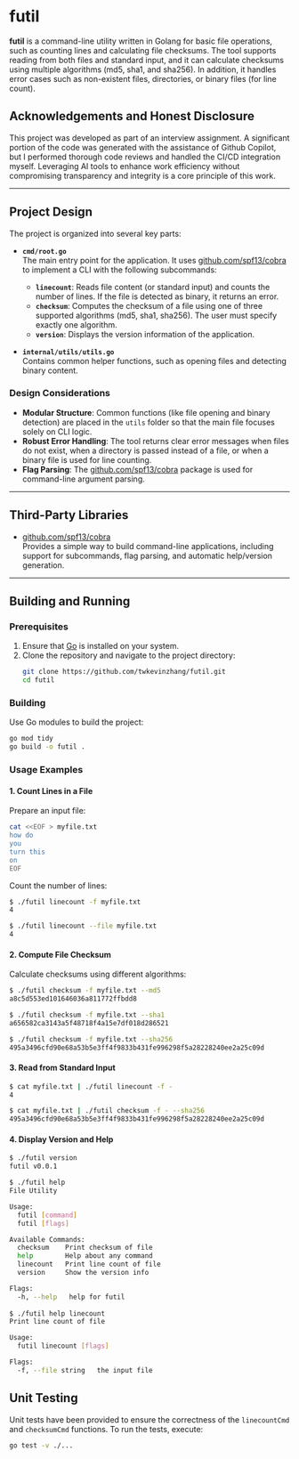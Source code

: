 # futil

**futil** is a command-line utility written in Golang for basic file operations, such as counting lines and calculating file checksums. The tool supports reading from both files and standard input, and it can calculate checksums using multiple algorithms (md5, sha1, and sha256). In addition, it handles error cases such as non-existent files, directories, or binary files (for line count).

## Acknowledgements and Honest Disclosure

This project was developed as part of an interview assignment.
A significant portion of the code was generated with the assistance of Github Copilot, but I performed thorough code reviews and handled the CI/CD integration myself.
Leveraging AI tools to enhance work efficiency without compromising transparency and integrity is a core principle of this work.

---

## Project Design

The project is organized into several key parts:

- **`cmd/root.go`**  
  The main entry point for the application. It uses [github.com/spf13/cobra] to implement a CLI with the following subcommands:
    - **`linecount`**: Reads file content (or standard input) and counts the number of lines. If the file is detected as binary, it returns an error.
    - **`checksum`**: Computes the checksum of a file using one of three supported algorithms (md5, sha1, sha256). The user must specify exactly one algorithm.
    - **`version`**: Displays the version information of the application.

- **`internal/utils/utils.go`**  
  Contains common helper functions, such as opening files and detecting binary content.

### Design Considerations

- **Modular Structure**: Common functions (like file opening and binary detection) are placed in the `utils` folder so that the main file focuses solely on CLI logic.
- **Robust Error Handling**: The tool returns clear error messages when files do not exist, when a directory is passed instead of a file, or when a binary file is used for line counting.
- **Flag Parsing**: The [github.com/spf13/cobra] package is used for command-line argument parsing.

---

## Third-Party Libraries

- [github.com/spf13/cobra]  
  Provides a simple way to build command-line applications, including support for subcommands, flag parsing, and automatic help/version generation.

---

## Building and Running

### Prerequisites

1. Ensure that [Go](https://golang.org/dl/) is installed on your system.
2. Clone the repository and navigate to the project directory:
   ```bash
   git clone https://github.com/twkevinzhang/futil.git
   cd futil
   ```

### Building
Use Go modules to build the project:
```bash
go mod tidy
go build -o futil .
```

### Usage Examples

#### 1. Count Lines in a File
Prepare an input file:
```bash
cat <<EOF > myfile.txt
how do
you
turn this
on
EOF
```

Count the number of lines:
```bash
$ ./futil linecount -f myfile.txt
4

$ ./futil linecount --file myfile.txt
4
```

#### 2. Compute File Checksum
Calculate checksums using different algorithms:
```bash
$ ./futil checksum -f myfile.txt --md5
a8c5d553ed101646036a811772ffbdd8

$ ./futil checksum -f myfile.txt --sha1
a656582ca3143a5f48718f4a15e7df018d286521

$ ./futil checksum -f myfile.txt --sha256
495a3496cfd90e68a53b5e3ff4f9833b431fe996298f5a28228240ee2a25c09d
```

#### 3. Read from Standard Input
```bash
$ cat myfile.txt | ./futil linecount -f -
4

$ cat myfile.txt | ./futil checksum -f - --sha256
495a3496cfd90e68a53b5e3ff4f9833b431fe996298f5a28228240ee2a25c09d
```

#### 4. Display Version and Help
```bash
$ ./futil version
futil v0.0.1

$ ./futil help
File Utility

Usage:
  futil [command]
  futil [flags]

Available Commands:
  checksum    Print checksum of file
  help        Help about any command
  linecount   Print line count of file
  version     Show the version info

Flags:
  -h, --help   help for futil
   
$ ./futil help linecount 
Print line count of file

Usage:
  futil linecount [flags]

Flags:
  -f, --file string   the input file
```

## Unit Testing
Unit tests have been provided to ensure the correctness of the `linecountCmd` and `checksumCmd` functions. To run the tests, execute:
```bash
go test -v ./...
```

[github.com/spf13/cobra]: https://github.com/spf13/cobra

